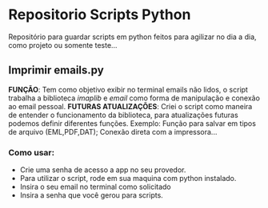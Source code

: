 # Repositorio Scripts Python
Repositório para guardar scripts em python feitos para agilizar no dia a dia, como projeto ou somente teste...

## Imprimir emails.py
__FUNÇÃO__: Tem como objetivo exibir no terminal emails não lidos, o script trabalha a biblioteca _imaplib_ e _email_ como forma de manipulação e conexão ao email pessoal.
__FUTURAS ATUALIZAÇÕES__: Criei o script como maneira de entender o funcionamento da biblioteca, para atualizações futuras podemos definir diferentes funções. Exemplo: Função para salvar em tipos de arquivo (EML,PDF,DAT); Conexão direta com a impressora...

### Como usar:
- Crie uma senha de acesso a app no seu provedor.
- Para utilizar o script, rode em sua maquina com python instalado.
- Insira o seu email no terminal como solicitado
- Insira a senha que você gerou para scripts.

